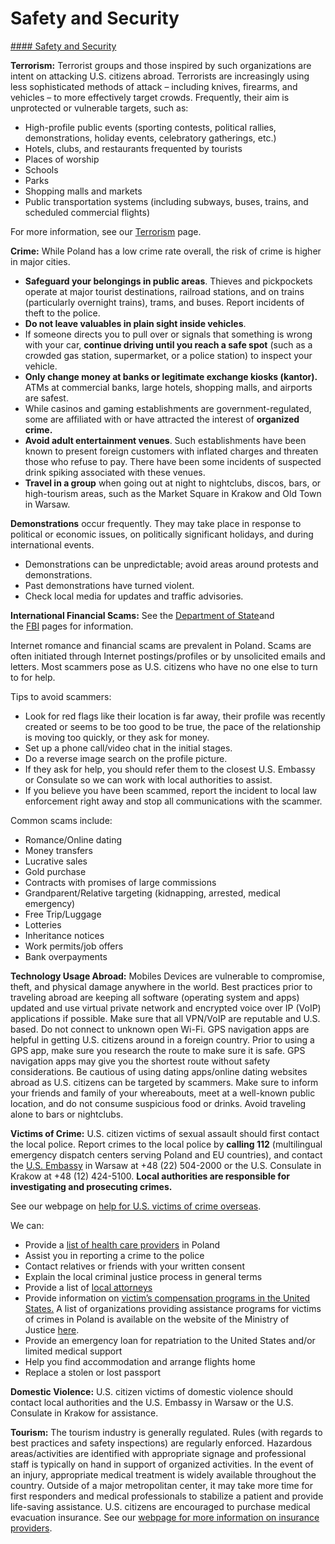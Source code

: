 # Safety and Security

[#### Safety and Security](javascript:void(0); "Safety and Security")

**Terrorism:** Terrorist groups and those inspired by such organizations are intent on attacking U.S. citizens abroad. Terrorists are increasingly using less sophisticated methods of attack – including knives, firearms, and vehicles – to more effectively target crowds. Frequently, their aim is unprotected or vulnerable targets, such as:

* High-profile public events (sporting contests, political rallies, demonstrations, holiday events, celebratory gatherings, etc.)
* Hotels, clubs, and restaurants frequented by tourists
* Places of worship
* Schools
* Parks
* Shopping malls and markets
* Public transportation systems (including subways, buses, trains, and scheduled commercial flights)

For more information, see our [Terrorism](https://travel.state.gov/content/travel/en/international-travel/emergencies/terrorism.html) page.

**Crime:** While Poland has a low crime rate overall, the risk of crime is higher in major cities.

* **Safeguard your belongings in public areas**. Thieves and pickpockets operate at major tourist destinations, railroad stations, and on trains (particularly overnight trains), trams, and buses. Report incidents of theft to the police.
* **Do not leave valuables in plain sight inside vehicles**.
* If someone directs you to pull over or signals that something is wrong with your car, **continue driving until you reach a safe spot** (such as a crowded gas station, supermarket, or a police station) to inspect your vehicle.
* **Only change money at banks or legitimate exchange kiosks (kantor).** ATMs at commercial banks, large hotels, shopping malls, and airports are safest.
* While casinos and gaming establishments are government-regulated, some are affiliated with or have attracted the interest of **organized crime.**
* **Avoid adult entertainment venues**. Such establishments have been known to present foreign customers with inflated charges and threaten those who refuse to pay. There have been some incidents of suspected drink spiking associated with these venues.
* **Travel in a group** when going out at night to nightclubs, discos, bars, or high-tourism areas, such as the Market Square in Krakow and Old Town in Warsaw.

**Demonstrations** occur frequently. They may take place in response to political or economic issues, on politically significant holidays, and during international events.

* Demonstrations can be unpredictable; avoid areas around protests and demonstrations.
* Past demonstrations have turned violent.
* Check local media for updates and traffic advisories.

**International Financial Scams:** See the [Department of State](http://travel.state.gov/content/passports/english/emergencies/scams.html)and the [FBI](http://www.fbi.gov/scams-safety/fraud) pages for information.

Internet romance and financial scams are prevalent in Poland. Scams are often initiated through Internet postings/profiles or by unsolicited emails and letters. Most scammers pose as U.S. citizens who have no one else to turn to for help.

Tips to avoid scammers:

* Look for red flags like their location is far away, their profile was recently created or seems to be too good to be true, the pace of the relationship is moving too quickly, or they ask for money.
* Set up a phone call/video chat in the initial stages.
* Do a reverse image search on the profile picture.
* If they ask for help, you should refer them to the closest U.S. Embassy or Consulate so we can work with local authorities to assist.
* If you believe you have been scammed, report the incident to local law enforcement right away and stop all communications with the scammer.

Common scams include:

* Romance/Online dating
* Money transfers
* Lucrative sales
* Gold purchase
* Contracts with promises of large commissions
* Grandparent/Relative targeting (kidnapping, arrested, medical emergency)
* Free Trip/Luggage
* Lotteries
* Inheritance notices
* Work permits/job offers
* Bank overpayments

**Technology Usage Abroad:** Mobiles Devices are vulnerable to compromise, theft, and physical damage anywhere in the world. Best practices prior to traveling abroad are keeping all software (operating system and apps) updated and use virtual private network and encrypted voice over IP (VoIP) applications if possible. Make sure that all VPN/VoIP are reputable and U.S. based. Do not connect to unknown open Wi-Fi. GPS navigation apps are helpful in getting U.S. citizens around in a foreign country. Prior to using a GPS app, make sure you research the route to make sure it is safe. GPS navigation apps may give you the shortest route without safety considerations. Be cautious of using dating apps/online dating websites abroad as U.S. citizens can be targeted by scammers. Make sure to inform your friends and family of your whereabouts, meet at a well-known public location, and do not consume suspicious food or drinks. Avoid traveling alone to bars or nightclubs.

**Victims of Crime:** U.S. citizen victims of sexual assault should first contact the local police. Report crimes to the local police by **calling 112** (multilingual emergency dispatch centers serving Poland and EU countries), and contact the [U.S. Embassy](https://pl.usembassy.gov/u-s-citizen-services/) in Warsaw at +48 (22) 504-2000 or the U.S. Consulate in Krakow at +48 (12) 424-5100. **Local authorities are responsible for investigating and prosecuting crimes.**

See our webpage on [help for U.S. victims of crime overseas](http://travel.state.gov/content/passports/en/emergencies/victims.html).

We can:

* Provide a [list of health care providers](https://pl.usembassy.gov/u-s-citizen-services/doctors/) in Poland
* Assist you in reporting a crime to the police
* Contact relatives or friends with your written consent
* Explain the local criminal justice process in general terms
* Provide a list of [local attorneys](https://pl.usembassy.gov/u-s-citizen-services/local-resources-of-u-s-citizens/attorneys-2/)
* Provide information on [victim’s compensation programs in the United States.](http://travel.state.gov/content/passports/english/emergencies/victims.html) A list of organizations providing assistance programs for victims of crimes in Poland is available on the website of the Ministry of Justice [here](https://www.funduszsprawiedliwosci.gov.pl/en/).
* Provide an emergency loan for repatriation to the United States and/or limited medical support
* Help you find accommodation and arrange flights home
* Replace a stolen or lost passport

**Domestic Violence:** U.S. citizen victims of domestic violence should contact local authorities and the U.S. Embassy in Warsaw or the U.S. Consulate in Krakow for assistance.

**Tourism:** The tourism industry is generally regulated. Rules (with regards to best practices and safety inspections) are regularly enforced. Hazardous areas/activities are identified with appropriate signage and professional staff is typically on hand in support of organized activities. In the event of an injury, appropriate medical treatment is widely available throughout the country. Outside of a major metropolitan center, it may take more time for first responders and medical professionals to stabilize a patient and provide life-saving assistance. U.S. citizens are encouraged to purchase medical evacuation insurance. See our [webpage for more information on insurance providers](https://travel.state.gov/content/travel/en/international-travel/before-you-go/your-health-abroad/Insurance_Coverage_Overseas.html).